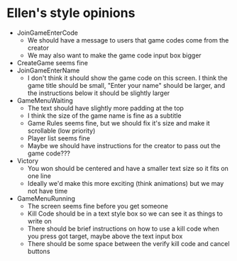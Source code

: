 # Ellen's style opinions

- JoinGameEnterCode
  - We should have a message to users that game codes come from the creator
  - We may also want to make the game code input box bigger
- CreateGame seems fine
- JoinGameEnterName
  - I don't think it should show the game code on this screen. I think the game title should be small, "Enter your name" should be larger, and the instructions below it should be slightly larger
- GameMenuWaiting
  - The text should have slightly more padding at the top
  - I think the size of the game name is fine as a subtitle
  - Game Rules seems fine, but we should fix it's size and make it scrollable (low priority)
  - Player list seems fine
  - Maybe we should have instructions for the creator to pass out the game code???
- Victory
  - You won should be centered and have a smaller text size so it fits on one line
  - Ideally we'd make this more exciting (think animations) but we may not have time
- GameMenuRunning
  - The screen seems fine before you get someone
  - Kill Code should be in a text style box so we can see it as things to write on
  - There should be brief instructions on how to use a kill code when you press got target, maybe above the text input box
  - There should be some space between the verify kill code and cancel buttons
